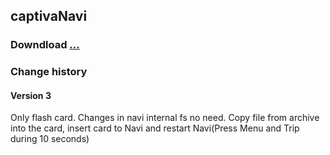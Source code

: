## captivaNavi

### Downdload [...](dist/)

### Change history
#### Version 3
  Only flash card. Changes in navi internal fs no need.
  Copy file from archive into the card, insert card to Navi and restart Navi(Press Menu and Trip during 10 seconds)
  
